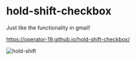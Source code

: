 # hold-shift-checkbox
Just like the functionality in gmail!

https://operator-19.github.io/hold-shift-checkbox/

![hold-shift](https://user-images.githubusercontent.com/70670914/141485193-9f25edb6-b166-4626-b5a9-dd1767c07e97.gif)
